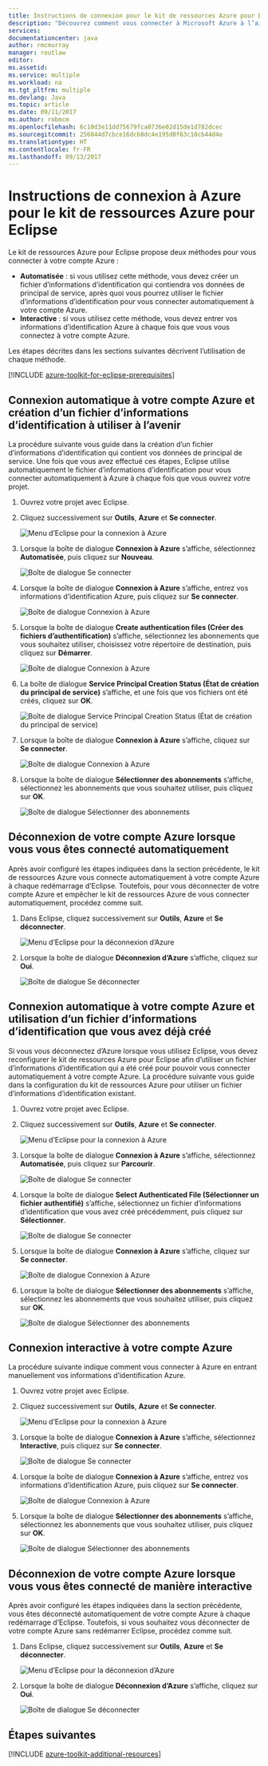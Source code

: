 ```yaml
---
title: Instructions de connexion pour le kit de ressources Azure pour Eclipse
description: "Découvrez comment vous connecter à Microsoft Azure à l’aide du kit de ressources Azure pour Eclipse."
services: 
documentationcenter: java
author: rmcmurray
manager: routlaw
editor: 
ms.assetid: 
ms.service: multiple
ms.workload: na
ms.tgt_pltfrm: multiple
ms.devlang: Java
ms.topic: article
ms.date: 09/11/2017
ms.author: robmcm
ms.openlocfilehash: 6c10d3e11dd75679fca0736e02d15de1d782dcec
ms.sourcegitcommit: 256044d7cbce16dcb8dc4e195d0f63c10cb44d4e
ms.translationtype: HT
ms.contentlocale: fr-FR
ms.lasthandoff: 09/13/2017
---
```

# <a name="azure-sign-in-instructions-for-the-azure-toolkit-for-eclipse"></a>Instructions de connexion à Azure pour le kit de ressources Azure pour Eclipse

Le kit de ressources Azure pour Eclipse propose deux méthodes pour vous connecter à votre compte Azure :

  * **Automatisée** : si vous utilisez cette méthode, vous devez créer un fichier d’informations d’identification qui contiendra vos données de principal de service, après quoi vous pourrez utiliser le fichier d’informations d’identification pour vous connecter automatiquement à votre compte Azure.
  * **Interactive** : si vous utilisez cette méthode, vous devez entrer vos informations d’identification Azure à chaque fois que vous vous connectez à votre compte Azure.

Les étapes décrites dans les sections suivantes décrivent l’utilisation de chaque méthode.

[!INCLUDE [azure-toolkit-for-eclipse-prerequisites](../includes/azure-toolkit-for-eclipse-prerequisites.md)]

## <a name="signing-into-your-azure-account-automatically-and-creating-a-credentials-file-to-use-in-the-future"></a>Connexion automatique à votre compte Azure et création d’un fichier d’informations d’identification à utiliser à l’avenir

La procédure suivante vous guide dans la création d’un fichier d’informations d’identification qui contient vos données de principal de service. Une fois que vous avez effectué ces étapes, Eclipse utilise automatiquement le fichier d’informations d’identification pour vous connecter automatiquement à Azure à chaque fois que vous ouvrez votre projet.

1. Ouvrez votre projet avec Eclipse.

1. Cliquez successivement sur **Outils**, **Azure** et **Se connecter**.

   ![Menu d’Eclipse pour la connexion à Azure][A01]

1. Lorsque la boîte de dialogue **Connexion à Azure** s’affiche, sélectionnez **Automatisée**, puis cliquez sur **Nouveau**.

   ![Boîte de dialogue Se connecter][A02]

1. Lorsque la boîte de dialogue **Connexion à Azure** s’affiche, entrez vos informations d’identification Azure, puis cliquez sur **Se connecter**.

   ![Boîte de dialogue Connexion à Azure][A03]

1. Lorsque la boîte de dialogue **Create authentication files (Créer des fichiers d’authentification)** s’affiche, sélectionnez les abonnements que vous souhaitez utiliser, choisissez votre répertoire de destination, puis cliquez sur **Démarrer**.

   ![Boîte de dialogue Connexion à Azure][A04]

1. La boîte de dialogue **Service Principal Creation Status (État de création du principal de service)** s’affiche, et une fois que vos fichiers ont été créés, cliquez sur **OK**.

   ![Boîte de dialogue Service Principal Creation Status (État de création du principal de service)][A05]

1. Lorsque la boîte de dialogue **Connexion à Azure** s’affiche, cliquez sur **Se connecter**.

   ![Boîte de dialogue Connexion à Azure][A06]

1. Lorsque la boîte de dialogue **Sélectionner des abonnements** s’affiche, sélectionnez les abonnements que vous souhaitez utiliser, puis cliquez sur **OK**.

   ![Boîte de dialogue Sélectionner des abonnements][A07]

## <a name="signing-out-of-your-azure-account-when-you-signed-in-automatically"></a>Déconnexion de votre compte Azure lorsque vous vous êtes connecté automatiquement

Après avoir configuré les étapes indiquées dans la section précédente, le kit de ressources Azure vous connecte automatiquement à votre compte Azure à chaque redémarrage d’Eclipse. Toutefois, pour vous déconnecter de votre compte Azure et empêcher le kit de ressources Azure de vous connecter automatiquement, procédez comme suit.

1. Dans Eclipse, cliquez successivement sur **Outils**, **Azure** et **Se déconnecter**.

   ![Menu d’Eclipse pour la déconnexion d’Azure][L01]

1. Lorsque la boîte de dialogue **Déconnexion d’Azure** s’affiche, cliquez sur **Oui**.

   ![Boîte de dialogue Se déconnecter][L03]

## <a name="signing-into-your-azure-account-automatically-using-a-credentials-file-which-you-have-already-created"></a>Connexion automatique à votre compte Azure et utilisation d’un fichier d’informations d’identification que vous avez déjà créé

Si vous vous déconnectez d’Azure lorsque vous utilisez Eclipse, vous devez reconfigurer le kit de ressources Azure pour Eclipse afin d’utiliser un fichier d’informations d’identification qui a été créé pour pouvoir vous connecter automatiquement à votre compte Azure. La procédure suivante vous guide dans la configuration du kit de ressources Azure pour utiliser un fichier d’informations d’identification existant.

1. Ouvrez votre projet avec Eclipse.

1. Cliquez successivement sur **Outils**, **Azure** et **Se connecter**.

   ![Menu d’Eclipse pour la connexion à Azure][A01]

1. Lorsque la boîte de dialogue **Connexion à Azure** s’affiche, sélectionnez **Automatisée**, puis cliquez sur **Parcourir**.

   ![Boîte de dialogue Se connecter][A02]

1. Lorsque la boîte de dialogue **Select Authenticated File (Sélectionner un fichier authentifié)** s’affiche, sélectionnez un fichier d’informations d’identification que vous avez créé précédemment, puis cliquez sur **Sélectionner**.

   ![Boîte de dialogue Se connecter][A08]

1. Lorsque la boîte de dialogue **Connexion à Azure** s’affiche, cliquez sur **Se connecter**.

   ![Boîte de dialogue Connexion à Azure][A06]

1. Lorsque la boîte de dialogue **Sélectionner des abonnements** s’affiche, sélectionnez les abonnements que vous souhaitez utiliser, puis cliquez sur **OK**.

   ![Boîte de dialogue Sélectionner des abonnements][A07]

## <a name="signing-into-your-azure-account-interactively"></a>Connexion interactive à votre compte Azure

La procédure suivante indique comment vous connecter à Azure en entrant manuellement vos informations d’identification Azure.

1. Ouvrez votre projet avec Eclipse.

1. Cliquez successivement sur **Outils**, **Azure** et **Se connecter**.

   ![Menu d’Eclipse pour la connexion à Azure][I01]

1. Lorsque la boîte de dialogue **Connexion à Azure** s’affiche, sélectionnez **Interactive**, puis cliquez sur **Se connecter**.

   ![Boîte de dialogue Se connecter][I02]

1. Lorsque la boîte de dialogue **Connexion à Azure** s’affiche, entrez vos informations d’identification Azure, puis cliquez sur **Se connecter**.

   ![Boîte de dialogue Connexion à Azure][I03]

1. Lorsque la boîte de dialogue **Sélectionner des abonnements** s’affiche, sélectionnez les abonnements que vous souhaitez utiliser, puis cliquez sur **OK**.

   ![Boîte de dialogue Sélectionner des abonnements][I04]

## <a name="signing-out-of-your-azure-account-when-you-signed-in-interactively"></a>Déconnexion de votre compte Azure lorsque vous vous êtes connecté de manière interactive

Après avoir configuré les étapes indiquées dans la section précédente, vous êtes déconnecté automatiquement de votre compte Azure à chaque redémarrage d’Eclipse. Toutefois, si vous souhaitez vous déconnecter de votre compte Azure sans redémarrer Eclipse, procédez comme suit.

1. Dans Eclipse, cliquez successivement sur **Outils**, **Azure** et **Se déconnecter**.

   ![Menu d’Eclipse pour la déconnexion d’Azure][L01]

1. Lorsque la boîte de dialogue **Déconnexion d’Azure** s’affiche, cliquez sur **Oui**.

   ![Boîte de dialogue Se déconnecter][L02]

## <a name="next-steps"></a>Étapes suivantes

[!INCLUDE [azure-toolkit-additional-resources](../includes/azure-toolkit-additional-resources.md)]

<!-- URL List -->


<!-- IMG List -->

[I01]: media/azure-toolkit-for-eclipse-sign-in-instructions/I01.png
[I02]: media/azure-toolkit-for-eclipse-sign-in-instructions/I02.png
[I03]: media/azure-toolkit-for-eclipse-sign-in-instructions/I03.png
[I04]: media/azure-toolkit-for-eclipse-sign-in-instructions/I04.png

[A01]: media/azure-toolkit-for-eclipse-sign-in-instructions/A01.png
[A02]: media/azure-toolkit-for-eclipse-sign-in-instructions/A02.png
[A03]: media/azure-toolkit-for-eclipse-sign-in-instructions/A03.png
[A04]: media/azure-toolkit-for-eclipse-sign-in-instructions/A04.png
[A05]: media/azure-toolkit-for-eclipse-sign-in-instructions/A05.png
[A06]: media/azure-toolkit-for-eclipse-sign-in-instructions/A06.png
[A07]: media/azure-toolkit-for-eclipse-sign-in-instructions/A07.png
[A08]: media/azure-toolkit-for-eclipse-sign-in-instructions/A08.png

[L01]: media/azure-toolkit-for-eclipse-sign-in-instructions/L01.png
[L02]: media/azure-toolkit-for-eclipse-sign-in-instructions/L02.png
[L03]: media/azure-toolkit-for-eclipse-sign-in-instructions/L03.png
